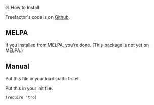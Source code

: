 % How to Install

Treefactor's code is on [Github](https://github.com/cyberthal/treefactor).

MELPA
------

If you installed from MELPA, you're done. (This package is not yet on MELPA.)

Manual
-------

Put this file in your load-path:
trs.el

Put this in your init file: 

~~~
(require 'tro)
~~~
